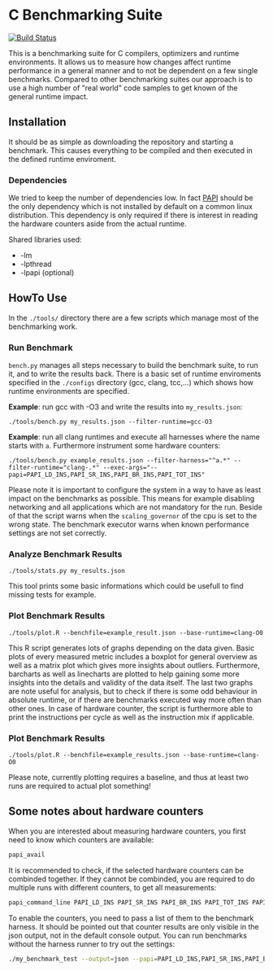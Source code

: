 # C Benchmarking Suite

[![Build Status](https://travis-ci.org/jku-ssw/benchmarks.svg?branch=master)](https://travis-ci.org/jku-ssw/benchmarks)

This is a benchmarking suite for C compilers, optimizers and runtime environments. It allows us to measure how changes
affect runtime performance in a general manner and to not be dependent on a few single benchmarks. Compared to other
benchmarking suites our approach is to use a high number of "real world" code samples to get known of the general runtime
impact.

## Installation

It should be as simple as downloading the repository and starting a benchmark. This causes everything to be compiled
and then executed in the defined runtime enviroment.

### Dependencies

We tried to keep the number of dependencies low. In fact [PAPI](http://icl.utk.edu/papi/) should be the only dependency
which is not installed by default on a common linux distribution. This dependency is only required if there is interest
in reading the hardware counters aside from the actual runtime.

Shared libraries used:

* -lm
* -lpthread
* -lpapi (optional)


## HowTo Use

In the ```./tools/``` directory there are a few scripts which manage most of the benchmarking work.

### Run Benchmark

```bench.py``` manages all steps necessary to build the benchmark suite, to run it, and to write the results back. There
is a basic set of runtime enviroments specified in the ```./configs``` directory (gcc, clang, tcc,...) which shows how
runtime environments are specified.

**Example**: run gcc with -O3 and write the results into ```my_results.json```:

```
./tools/bench.py my_results.json --filter-runtime=gcc-O3
```

**Example**: run all clang runtimes and execute all harnesses where the name starts with ```a```. Furthermore instrument some hardware counters:

```
./tools/bench.py example_results.json --filter-harness="^a.*" --filter-runtime="clang-.*" --exec-args="--papi=PAPI_LD_INS,PAPI_SR_INS,PAPI_BR_INS,PAPI_TOT_INS"
```

Please note it is important to configure the system in a way to have as least impact on the benchmarks as possible.
This means for example disabling networking and all applications which are not mandatory for the run. Beside of that
the script warns when the ```scaling_governor``` of the cpu is set to the wrong state. The benchmark executor warns when
known performance settings are not set correctly.

### Analyze Benchmark Results

```
./tools/stats.py my_results.json
```

This tool prints some basic informations which could be usefull to find missing tests for example.

### Plot Benchmark Results

```
./tools/plot.R --benchfile=example_result.json --base-runtime=clang-O0
```

This R script generates lots of graphs depending on the data given. Basic plots of every measured metric includes a
boxplot for general overview as well as a matrix plot which gives more insights about outliers. Furthermore,
barcharts as well as linecharts are plotted to help gaining some more insights into the details and validity of the data
itself. The last two graphs are note useful for analysis, but to check if there is some odd behaviour in absolute runtime,
or if there are benchmarks executed way more often than other ones. In case of hardware counter, the script is furthermore
able to print the instructions per cycle as well as the instruction mix if applicable.


### Plot Benchmark Results

```
./tools/plot.R --benchfile=example_results.json --base-runtime=clang-O0
```

Please note, currently plotting requires a baseline, and thus at least two runs are required to actual plot something!

## Some notes about hardware counters

When you are interested about measuring hardware counters, you first need to know which counters are available:

```bash
papi_avail
```

It is recommended to check, if the selected hardware counters can be combinded together. If they cannot be combinded,
you are required to do multiple runs with different counters, to get all measurements:

```bash
papi_command_line PAPI_LD_INS PAPI_SR_INS PAPI_BR_INS PAPI_TOT_INS PAPI_TOT_CYC
```

To enable the counters, you need to pass a list of them to the benchmark harness. It should be pointed out that counter
results are only visible in the json output, not in the default console output. You can run benchmarks without the
harness runner to try out the settings:

```bash
./my_benchmark_test --output=json --papi=PAPI_LD_INS,PAPI_SR_INS,PAPI_BR_INS,PAPI_TOT_INS
```
